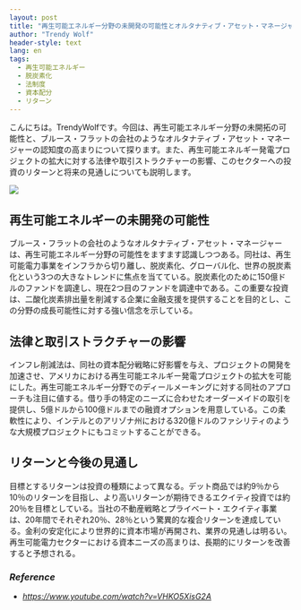 ```yaml
---
layout: post
title: "再生可能エネルギー分野の未開発の可能性とオルタナティブ・アセット・マネージャーの役割"
author: "Trendy Wolf"
header-style: text
lang: en
tags:
  - 再生可能エネルギー
  - 脱炭素化
  - 法制度
  - 資本配分
  - リターン
---
```


こんにちは。TrendyWolfです。今回は、再生可能エネルギー分野の未開拓の可能性と、ブルース・フラットの会社のようなオルタナティブ・アセット・マネージャーの認知度の高まりについて探ります。また、再生可能エネルギー発電プロジェクトの拡大に対する法律や取引ストラクチャーの影響、このセクターへの投資のリターンと将来の見通しについても説明します。

<img
    src="https://i.ytimg.com/vi/VHKO5XisG2A/hqdefault.jpg"
/>


## 再生可能エネルギーの未開発の可能性
ブルース・フラットの会社のようなオルタナティブ・アセット・マネージャーは、再生可能エネルギー分野の可能性をますます認識しつつある。同社は、再生可能電力事業をインフラから切り離し、脱炭素化、グローバル化、世界の脱炭素化という3つの大きなトレンドに焦点を当てている。脱炭素化のために150億ドルのファンドを調達し、現在2つ目のファンドを調達中である。この重要な投資は、二酸化炭素排出量を削減する企業に金融支援を提供することを目的とし、この分野の成長可能性に対する強い信念を示している。

## 法律と取引ストラクチャーの影響
インフレ削減法は、同社の資本配分戦略に好影響を与え、プロジェクトの開発を加速させ、アメリカにおける再生可能エネルギー発電プロジェクトの拡大を可能にした。再生可能エネルギー分野でのディールメーキングに対する同社のアプローチも注目に値する。借り手の特定のニーズに合わせたオーダーメイドの取引を提供し、5億ドルから100億ドルまでの融資オプションを用意している。この柔軟性により、インテルとのアリゾナ州における320億ドルのファシリティのような大規模プロジェクトにもコミットすることができる。

## リターンと今後の見通し
目標とするリターンは投資の種類によって異なる。デット商品では約9％から10％のリターンを目指し、より高いリターンが期待できるエクイティ投資では約20％を目標としている。当社の不動産戦略とプライベート・エクイティ事業は、20年間でそれぞれ20％、28％という驚異的な複合リターンを達成している。金利の安定化により世界的に資本市場が再開され、業界の見通しは明るい。再生可能電力セクターにおける資本ニーズの高まりは、長期的にリターンを改善すると予想される。


### _Reference_
- _https://www.youtube.com/watch?v=VHKO5XisG2A_

